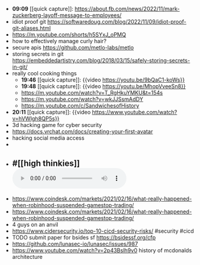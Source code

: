 - **09:09** [[quick capture]]:  https://about.fb.com/news/2022/11/mark-zuckerberg-layoff-message-to-employees/
- idiot proof git https://softwaredoug.com/blog/2022/11/09/idiot-proof-git-aliases.html
- https://m.youtube.com/shorts/h5SYxJ_oPMQ
- how to effectively manage curly hair?
- secure apis https://github.com/metlo-labs/metlo
- storing secrets in git https://embeddedartistry.com/blog/2018/03/15/safely-storing-secrets-in-git/
- really cool cooking things
	- **19:46** [[quick capture]]:   {{video https://youtu.be/9bQaC1-koWs}}
	- **19:48** [[quick capture]]:  {{video https://youtu.be/MhopVveeSn8}}
	- https://m.youtube.com/watch?v=T_RgHkuYMKU&t=154s
	- https://m.youtube.com/watch?v=wkJJSsmAdDY
	- https://m.youtube.com/c/SandwichesofHistory
- **20:11** [[quick capture]]:  {{video https://www.youtube.com/watch?v=hVWlgh8QP5s}}
- 3d hacking game for cyber security
- https://docs.vrchat.com/docs/creating-your-first-avatar
- hacking social media access
-
- #[[high thinkies]] ![2022-11-09-21-23-52.aac](../assets/2022-11-09-21-23-52.aac)
	-
- https://www.coindesk.com/markets/2021/02/16/what-really-happened-when-robinhood-suspended-gamestop-trading/
- https://www.coindesk.com/markets/2021/02/16/what-really-happened-when-robinhood-suspended-gamestop-trading/
- 4 guys on an anvil
- https://www.cidersecurity.io/top-10-cicd-security-risks/ #security #cicd
- TODO submit paper for bsides sf https://bsidessf.org/cfp
- https://github.com/lunasec-io/lunasec/issues/987
- https://www.youtube.com/watch?v=2p43Bslh9v0 history of mcdonalds architecture